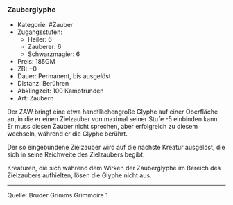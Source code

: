 ### Zauberglyphe

- Kategorie: #Zauber
- Zugangsstufen:
  - Heiler: 6
  - Zauberer: 6
  - Schwarzmagier: 6
- Preis: 185GM
- ZB: +0
- Dauer: Permanent, bis ausgelöst
- Distanz: Berühren
- Abklingzeit: 100 Kampfrunden
- Art: Zaubern

Der ZAW bringt eine etwa handflächengroße Glyphe auf einer Oberfläche an, in die er einen Zielzauber von maximal seiner Stufe -5 einbinden kann. Er muss diesen Zauber nicht sprechen, aber erfolgreich zu diesem wechseln, während er die Glyphe berührt.

Der so eingebundene Zielzauber wird auf die nächste Kreatur ausgelöst, die sich in seine Reichweite des Zielzaubers begibt.

Kreaturen, die sich während dem Wirken der Zauberglyphe im Bereich des Zielzaubers aufhielten, lösen die Glyphe nicht aus.

---

Quelle: Bruder Grimms Grimmoire 1

